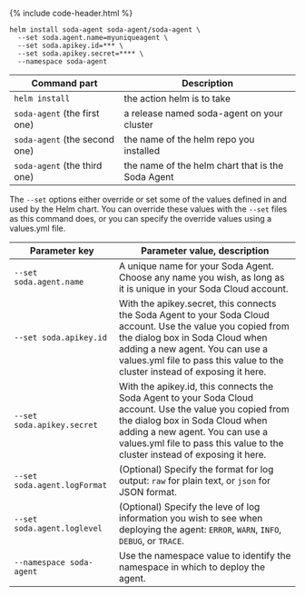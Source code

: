 {% include code-header.html %}
```shell
helm install soda-agent soda-agent/soda-agent \
  --set soda.agent.name=myuniqueagent \
  --set soda.apikey.id=*** \
  --set soda.apikey.secret=**** \
  --namespace soda-agent
```

| Command part | Description   |
|--------------|---------------|
| `helm install` | the action helm is to take | 
| `soda-agent` (the first one) | a release named soda-agent on your cluster |
| `soda-agent` (the second one)| the name of the helm repo you installed|
| `soda-agent` (the third one) | the name of the helm chart that is the Soda Agent |

The `--set` options either override or set some of the values defined in and used by the Helm chart. You can override these values with the `--set` files as this command does, or you can specify the override values using a values.yml file. 

| Parameter key      | Parameter value, description   |
|-----------------|--------------------------------|
| `--set soda.agent.name`   | A unique name for your Soda Agent. Choose any name you wish, as long as it is unique in your Soda Cloud account. |
| `--set soda.apikey.id`    | With the apikey.secret, this connects the Soda Agent to your Soda Cloud account. Use the value you copied from the dialog box in Soda Cloud when adding a new agent. You can use a values.yml file to pass this value to the cluster instead of exposing it here.|
| `--set soda.apikey.secret`    | With the apikey.id, this connects the Soda Agent to your Soda Cloud account. Use the value you copied from the dialog box in Soda Cloud when adding a new agent. You can use a values.yml file to pass this value to the cluster instead of exposing it here.|
| `--set soda.agent.logFormat` | (Optional) Specify the format for log output: `raw` for plain text, or `json` for JSON format. |
| `--set soda.agent.loglevel` | (Optional) Specify the leve of log information you wish to see when deploying the agent: `ERROR`, `WARN`, `INFO`, `DEBUG`, or `TRACE`.
| `--namespace soda-agent` | Use the namespace value to identify the namespace in which to deploy the agent. |

<br />

